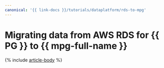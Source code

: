 ```yaml
---
canonical: '{{ link-docs }}/tutorials/dataplatform/rds-to-mpg'
---
```


# Migrating data from AWS RDS for {{ PG }} to {{ mpg-full-name }}

{% include [article-body](../../_tutorials/dataplatform/datatransfer/rds-to-mpg.md) %}
